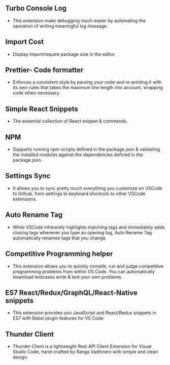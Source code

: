 ## Turbo Console Log
* This extension make debugging much easier by automating the operation of 
writing meaningful log message.

## Import Cost
* Display import/require package size in the editor.

## Prettier- Code formatter
* Enforces a consistent style by parsing your code and re-printing it with its own rules 
that takes the maximum line length into account, wrapping code when necessary.

## Simple React Snippets
* The essential collection of React snippet & commands.

## NPM
* Supports running npm scripts defined in the package.json & validating the installed modules
against the dependencies defined in the package.json.

## Settings Sync
* It allows you to sync pretty much everything you customize on VSCode to Github, from settings to keyboard shortcuts to other VSCode extensions.

## Auto Rename Tag
* While VSCode inherently highlights matching tags and immediately adds closing tags whenever you type an opening tag, Auto Rename Tag automatically renames tags that you change.

## Competitive Programming helper
* This extension allows you to quickly compile, run and judge competitive programming problems from within VS Code. You can automatically download testcases write & test your own problems.

## ES7 React/Redux/GraphQL/React-Native snippets
* This extension provides you JavaScript and React/Redux snippets in ES7 with Babel plugin features for VS Code.

## Thunder Client
* Thunder Client is a lightweight Rest API Client Extension for Visual Studio Code, hand-crafted by Ranga Vadhineni with simple and clean design.
